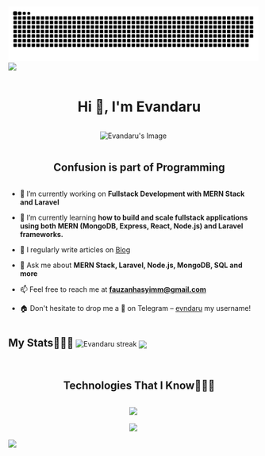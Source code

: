 <!--- snake -->
<div align="center">
  <img  src="https://github.com/1999AZZAR/1999AZZAR/blob/readme/resources/grid-snake.svg"
       alt="snake" /></a>
</div>

<!--horizontal divider(gradiant)-->
<img src="https://user-images.githubusercontent.com/73097560/115834477-dbab4500-a447-11eb-908a-139a6edaec5c.gif">


<!--h1 without bottom border-->
<div id="user-content-toc">
  <ul align="center">
    <summary><h1 style="display: inline-block">Hi 👋, I'm Evandaru</h1></summary>
  </ul>
</div>

<div align="center">
  <img src="https://github.com/evandaru/blog-images/assets/108566614/8693742b-4b03-45df-848d-4c4ea135e892" alt="Evandaru's Image" style="width: 200px; height: auto;" />
</div>


<!--h2 without bottom border-->
<div id="user-content-toc">
  <ul align="center">
    <summary><h2 style="display: inline-block">Confusion is part of Programming</h2></summary>
  </ul>
</div>

<!--Intro start-->
- 🔭 I’m currently working on **Fullstack Development with MERN Stack and Laravel**

- 🌱 I’m currently learning **how to build and scale fullstack applications using both MERN (MongoDB, Express, React, Node.js) and Laravel frameworks.**

- 📝 I regularly write articles on [Blog](https://blog.evandaru.site/)

- 💬 Ask me about **MERN Stack, Laravel, Node.js, MongoDB, SQL and more**

- 📫 Feel free to reach me at **fauzanhasyimm@gmail.com**

- 🏠 Don't hesitate to drop me a **👋** on Telegram – [evndaru](https://t.me//evndaru) my username!
<!--Intro end-->


<!--- stats & Trophy (start) -->
<p align="center">
  <!--- stats (start) -->
<h2 style="display: inline-block">My Stats👨🏻‍💻</h2>
  <img  title="🔥 Get streak stats for your profile at git.io/streak-stats" alt="Evandaru streak" src="https://github-readme-streak-stats.herokuapp.com/?user=evandaru&theme=dark&hide_border=false" /> 
  <img  align="center"  src="https://github-readme-stats.vercel.app/api?username=evandaru&theme=dark&show_icons=true&count_private=true" />

<!--- stats (end) -->


</p>        
<!--- stats (end) -->

<!--h1 without bottom border-->
<div id="user-content-toc">
  <ul align="center">
    <summary><h2 style="display: inline-block">Technologies That I Know👨🏻‍💻</h2></summary>
  </ul>
</div>
<!--tech stack icons-->
<p align="center">
 <a href="https://skillicons.dev">
    <img src="https://skillicons.dev/icons?i=html,css,js,php,tailwind,git,eslint,react,nodejs,laravel,firebase,figma&perline=7" />
</a>
</p>


<!--profile visit count-->
<div align="center">
  
[![](https://visitcount.itsvg.in/api?id=evandaru&icon=3&color=6)](https://visitcount.itsvg.in)
  
</div>

<!--horizontal divider(gradiant)-->
<img src="https://user-images.githubusercontent.com/73097560/115834477-dbab4500-a447-11eb-908a-139a6edaec5c.gif">
